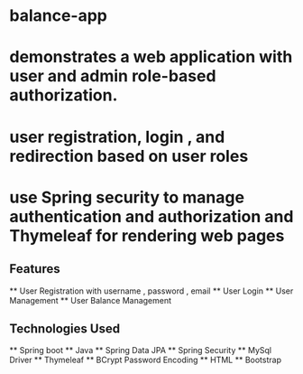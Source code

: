 # balance-app

# demonstrates a web application with user and admin role-based authorization. 
# user registration, login , and redirection based on user roles 
# use Spring security to manage authentication and authorization and Thymeleaf for rendering web pages

## Features

** User Registration with username , password , email 
** User Login
** User Management 
** User Balance Management 

## Technologies Used 

** Spring boot
** Java 
** Spring Data JPA 
** Spring Security
** MySql Driver
** Thymeleaf
** BCrypt Password Encoding 
** HTML 
** Bootstrap
